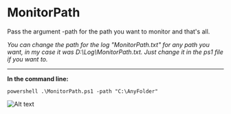 # MonitorPath

Pass the argument -path for the path you want to monitor and that's all.

*You can change the path for the log "MonitorPath.txt" for any path you want, in my case it was D:\Log\MonitorPath.txt. Just change it in the ps1 file if you want to.*

---

**In the command line:**

```console
powershell .\MonitorPath.ps1 -path "C:\AnyFolder"
```

![Alt text](https://i.postimg.cc/44BdX3Kd/Monitor-Path.png)

